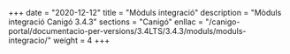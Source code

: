 +++
date        = "2020-12-12"
title       = "Mòduls integració"
description = "Mòduls integració Canigó 3.4.3"
sections    = "Canigó"
enllac		= "/canigo-portal/documentacio-per-versions/3.4LTS/3.4.3/moduls/moduls-integracio/"
weight		= 4
+++
